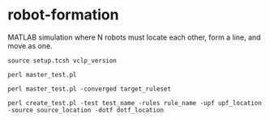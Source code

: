 # robot-formation
MATLAB simulation where N robots must locate each other, form a line, and move as one.

```source setup.tcsh vclp_version```

```perl master_test.pl```

```perl master_test.pl -converged target_ruleset```

```perl create_test.pl -test test_name -rules rule_name -upf upf_location -source source_location -dotf dotf_location```
